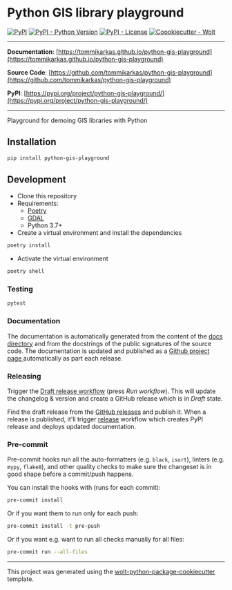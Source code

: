# Python GIS library playground

[![PyPI](https://img.shields.io/pypi/v/python-gis-playground?style=flat-square)](https://pypi.python.org/pypi/python-gis-playground/)
[![PyPI - Python Version](https://img.shields.io/pypi/pyversions/python-gis-playground?style=flat-square)](https://pypi.python.org/pypi/python-gis-playground/)
[![PyPI - License](https://img.shields.io/pypi/l/python-gis-playground?style=flat-square)](https://pypi.python.org/pypi/python-gis-playground/)
[![Coookiecutter - Wolt](https://img.shields.io/badge/cookiecutter-Wolt-00c2e8?style=flat-square&logo=cookiecutter&logoColor=D4AA00&link=https://github.com/woltapp/wolt-python-package-cookiecutter)](https://github.com/woltapp/wolt-python-package-cookiecutter)


---

**Documentation**: [https://tommikarkas.github.io/python-gis-playground](https://tommikarkas.github.io/python-gis-playground)

**Source Code**: [https://github.com/tommikarkas/python-gis-playground](https://github.com/tommikarkas/python-gis-playground)

**PyPI**: [https://pypi.org/project/python-gis-playground/](https://pypi.org/project/python-gis-playground/)

---

Playground for demoing GIS libraries with Python

## Installation

```sh
pip install python-gis-playground
```

## Development

* Clone this repository
* Requirements:
  * [Poetry](https://python-poetry.org/)
  * [GDAL](https://gdal.org/)
  * Python 3.7+
* Create a virtual environment and install the dependencies

```sh
poetry install
```

* Activate the virtual environment

```sh
poetry shell
```

### Testing

```sh
pytest
```

### Documentation

The documentation is automatically generated from the content of the [docs directory](./docs) and from the docstrings
 of the public signatures of the source code. The documentation is updated and published as a [Github project page
 ](https://pages.github.com/) automatically as part each release.

### Releasing

Trigger the [Draft release workflow](https://github.com/tommikarkas/python-gis-playground/actions/workflows/draft_release.yml)
(press _Run workflow_). This will update the changelog & version and create a GitHub release which is in _Draft_ state.

Find the draft release from the
[GitHub releases](https://github.com/tommikarkas/python-gis-playground/releases) and publish it. When
 a release is published, it'll trigger [release](https://github.com/tommikarkas/python-gis-playground/blob/master/.github/workflows/release.yml) workflow which creates PyPI
 release and deploys updated documentation.

### Pre-commit

Pre-commit hooks run all the auto-formatters (e.g. `black`, `isort`), linters (e.g. `mypy`, `flake8`), and other quality
 checks to make sure the changeset is in good shape before a commit/push happens.

You can install the hooks with (runs for each commit):

```sh
pre-commit install
```

Or if you want them to run only for each push:

```sh
pre-commit install -t pre-push
```

Or if you want e.g. want to run all checks manually for all files:

```sh
pre-commit run --all-files
```

---

This project was generated using the [wolt-python-package-cookiecutter](https://github.com/woltapp/wolt-python-package-cookiecutter) template.
